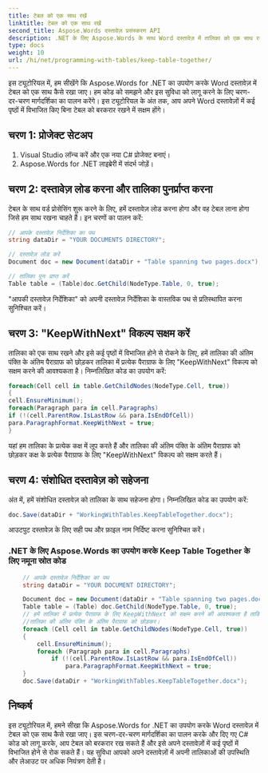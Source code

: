 ```yaml
---
title: टेबल को एक साथ रखें
linktitle: टेबल को एक साथ रखें
second_title: Aspose.Words दस्तावेज़ प्रसंस्करण API
description: .NET के लिए Aspose.Words के साथ Word दस्तावेज़ में तालिका को एक साथ रखना सीखें।
type: docs
weight: 10
url: /hi/net/programming-with-tables/keep-table-together/
---
```


इस ट्यूटोरियल में, हम सीखेंगे कि Aspose.Words for .NET का उपयोग करके Word दस्तावेज़ में टेबल को एक साथ कैसे रखा जाए। हम कोड को समझने और इस सुविधा को लागू करने के लिए चरण-दर-चरण मार्गदर्शिका का पालन करेंगे। इस ट्यूटोरियल के अंत तक, आप अपने Word दस्तावेज़ों में कई पृष्ठों में विभाजित किए बिना टेबल को बरकरार रखने में सक्षम होंगे।

## चरण 1: प्रोजेक्ट सेटअप
1. Visual Studio लॉन्च करें और एक नया C# प्रोजेक्ट बनाएं।
2. Aspose.Words for .NET लाइब्रेरी में संदर्भ जोड़ें।

## चरण 2: दस्तावेज़ लोड करना और तालिका पुनर्प्राप्त करना
टेबल के साथ वर्ड प्रोसेसिंग शुरू करने के लिए, हमें दस्तावेज़ लोड करना होगा और वह टेबल लाना होगा जिसे हम साथ रखना चाहते हैं। इन चरणों का पालन करें:

```csharp
// आपके दस्तावेज़ निर्देशिका का पथ
string dataDir = "YOUR DOCUMENTS DIRECTORY";

// दस्तावेज़ लोड करें
Document doc = new Document(dataDir + "Table spanning two pages.docx");

// तालिका पुनः प्राप्त करें
Table table = (Table)doc.GetChild(NodeType.Table, 0, true);
```

"आपकी दस्तावेज़ निर्देशिका" को अपनी दस्तावेज़ निर्देशिका के वास्तविक पथ से प्रतिस्थापित करना सुनिश्चित करें।

## चरण 3: "KeepWithNext" विकल्प सक्षम करें
तालिका को एक साथ रखने और इसे कई पृष्ठों में विभाजित होने से रोकने के लिए, हमें तालिका की अंतिम पंक्ति के अंतिम पैराग्राफ को छोड़कर तालिका में प्रत्येक पैराग्राफ के लिए "KeepWithNext" विकल्प को सक्षम करने की आवश्यकता है। निम्नलिखित कोड का उपयोग करें:

```csharp
foreach(Cell cell in table.GetChildNodes(NodeType.Cell, true))
{
cell.EnsureMinimum();
foreach(Paragraph para in cell.Paragraphs)
if (!(cell.ParentRow.IsLastRow && para.IsEndOfCell))
para.ParagraphFormat.KeepWithNext = true;
}
```

यहां हम तालिका के प्रत्येक कक्ष में लूप करते हैं और तालिका की अंतिम पंक्ति के अंतिम पैराग्राफ को छोड़कर कक्ष के प्रत्येक पैराग्राफ के लिए "KeepWithNext" विकल्प को सक्षम करते हैं।

## चरण 4: संशोधित दस्तावेज़ को सहेजना
अंत में, हमें संशोधित दस्तावेज़ को तालिका के साथ सहेजना होगा। निम्नलिखित कोड का उपयोग करें:

```csharp
doc.Save(dataDir + "WorkingWithTables.KeepTableTogether.docx");
```

आउटपुट दस्तावेज़ के लिए सही पथ और फ़ाइल नाम निर्दिष्ट करना सुनिश्चित करें।

### .NET के लिए Aspose.Words का उपयोग करके Keep Table Together के लिए नमूना स्रोत कोड 

```csharp
	// आपके दस्तावेज़ निर्देशिका का पथ
	string dataDir = "YOUR DOCUMENT DIRECTORY";

	Document doc = new Document(dataDir + "Table spanning two pages.docx");
	Table table = (Table) doc.GetChild(NodeType.Table, 0, true);
	// हमें तालिका में प्रत्येक पैराग्राफ के लिए KeepWithNext को सक्षम करने की आवश्यकता है ताकि इसे पृष्ठ पर विभाजित होने से बचाया जा सके,
	//तालिका की अंतिम पंक्ति के अंतिम पैराग्राफ को छोड़कर।
	foreach (Cell cell in table.GetChildNodes(NodeType.Cell, true))
	{
		cell.EnsureMinimum();
		foreach (Paragraph para in cell.Paragraphs)
			if (!(cell.ParentRow.IsLastRow && para.IsEndOfCell))
				para.ParagraphFormat.KeepWithNext = true;
	}
	doc.Save(dataDir + "WorkingWithTables.KeepTableTogether.docx");
```

## निष्कर्ष
इस ट्यूटोरियल में, हमने सीखा कि Aspose.Words for .NET का उपयोग करके Word दस्तावेज़ में टेबल को एक साथ कैसे रखा जाए। इस चरण-दर-चरण मार्गदर्शिका का पालन करके और दिए गए C# कोड को लागू करके, आप टेबल को बरकरार रख सकते हैं और इसे अपने दस्तावेज़ों में कई पृष्ठों में विभाजित होने से रोक सकते हैं। यह सुविधा आपको अपने दस्तावेज़ों में अपनी तालिकाओं की उपस्थिति और लेआउट पर अधिक नियंत्रण देती है।